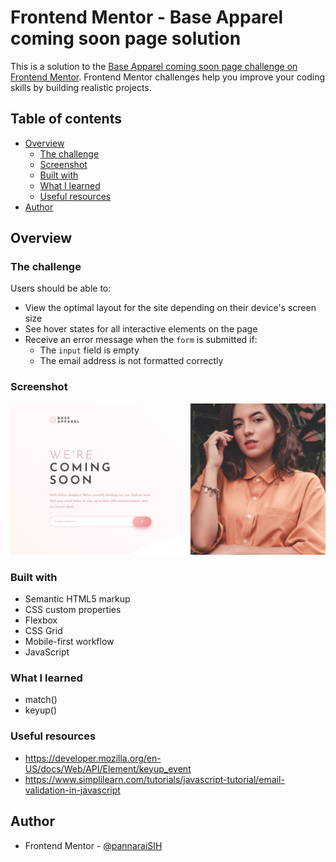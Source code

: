 # Frontend Mentor - Base Apparel coming soon page solution

This is a solution to the [Base Apparel coming soon page challenge on Frontend Mentor](https://www.frontendmentor.io/challenges/base-apparel-coming-soon-page-5d46b47f8db8a7063f9331a0). Frontend Mentor challenges help you improve your coding skills by building realistic projects.

## Table of contents

- [Overview](#overview)
  - [The challenge](#the-challenge)
  - [Screenshot](#screenshot)
  - [Built with](#built-with)
  - [What I learned](#what-i-learned)
  - [Useful resources](#useful-resources)
- [Author](#author)

## Overview

### The challenge

Users should be able to:

- View the optimal layout for the site depending on their device's screen size
- See hover states for all interactive elements on the page
- Receive an error message when the `form` is submitted if:
  - The `input` field is empty
  - The email address is not formatted correctly

### Screenshot

![](/Screenshot.png)

### Built with

- Semantic HTML5 markup
- CSS custom properties
- Flexbox
- CSS Grid
- Mobile-first workflow
- JavaScript

### What I learned

- match()
- keyup()

### Useful resources

- https://developer.mozilla.org/en-US/docs/Web/API/Element/keyup_event
- https://www.simplilearn.com/tutorials/javascript-tutorial/email-validation-in-javascript

## Author

- Frontend Mentor - [@pannaraiSIH](https://www.frontendmentor.io/profile/pannaraiSIH)
